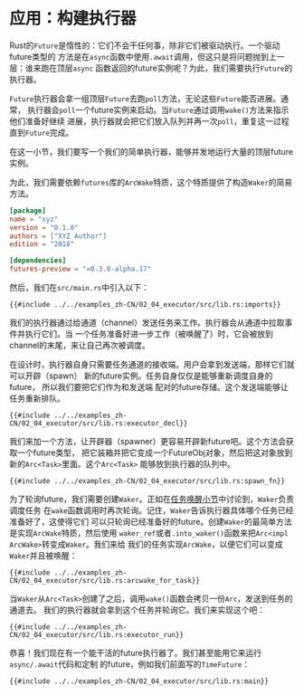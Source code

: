 # 应用：构建执行器

Rust的`Future`是惰性的：它们不会干任何事，除非它们被驱动执行。一个驱动future类型的
方法是在`async`函数中使用`.await`调用，但这只是将问题抛到上一层：谁来跑在顶层`async`
函数返回的future实例呢？为此，我们需要执行`Future`的执行器。

`Future`执行器会拿一组顶层`Future`去跑`poll`方法，无论这些`Future`能否进展。通常，
执行器会`poll`一个future实例来启动。当`Future`通过调用`wake()`方法来指示他们准备好继续
进展，执行器就会把它们放入队列并再一次`poll`，重复这一过程直到`Future`完成。

在这一小节，我们要写一个我们的简单执行器，能够并发地运行大量的顶层future实例。

为此，我们需要依赖`futures`库的`ArcWake`特质，这个特质提供了构造`Waker`的简易方法。

```toml
[package]
name = "xyz"
version = "0.1.0"
authors = ["XYZ Author"]
edition = "2018"

[dependencies]
futures-preview = "=0.3.0-alpha.17"
```

然后，我们在`src/main.rs`中引入以下：

```rust,no_run
{{#include ../../examples_zh-CN/02_04_executor/src/lib.rs:imports}}
```

我们的执行器通过给通道（channel）发送任务来工作。执行器会从通道中拉取事件并执行它们。当
一个任务准备好进一步工作（被唤醒了）时，它会被放到channel的末尾，来让自己再次被调度。

在设计时，执行器自身只需要任务通道的接收端。用户会拿到发送端，那样它们就可以开辟（spawn）
新的future实例。任务自身仅仅是能够重新调度自身的future， 所以我们要把它们作为和发送端
配对的future存储。这个发送端能够让任务重新排队。

```rust,no_run
{{#include ../../examples_zh-CN/02_04_executor/src/lib.rs:executor_decl}}
```

我们来加一个方法，让开辟器（spawner）更容易开辟新future吧。这个方法会获取一个future类型，
把它装箱并把它变成一个FutureObj对象，然后把这对象放到新的`Arc<Task>`里面。这个`Arc<Task>`
能够放到执行器的队列中。

```rust,no_run
{{#include ../../examples_zh-CN/02_04_executor/src/lib.rs:spawn_fn}}
```

为了轮询future，我们需要创建`Waker`。正如在[任务唤醒小节]中讨论到，`Waker`负责调度任务
在`wake`函数调用时再次轮询。记住，`Waker`告诉执行器具体哪个任务已经准备好了，这使得它们
可以只轮询已经准备好的future。创建`Waker`的最简单方法是实现`ArcWake`特质，然后使用
`waker_ref`或者`.into_waker()`函数来把`Arc<impl ArcWake>`转变成`Waker`。我们来给
我们的任务实现`ArcWake`，以便它们可以变成`Waker`并且被唤醒：

```rust,no_run
{{#include ../../examples_zh-CN/02_04_executor/src/lib.rs:arcwake_for_task}}
```

当`Waker`从`Arc<Task>`创建了之后，调用`wake()`函数会拷贝一份`Arc`，发送到任务的通道去。
我们的执行器就会拿到这个任务并轮询它。我们来实现这个吧：

```rust,no_run
{{#include ../../examples_zh-CN/02_04_executor/src/lib.rs:executor_run}}
```

恭喜！我们现在有一个能干活的future执行器了。我们甚至能用它来运行`async/.await`代码和定制
的future，例如我们前面写的`TimeFuture`：

```rust,no_run
{{#include ../../examples_zh-CN/02_04_executor/src/lib.rs:main}}
```

[任务唤醒小节]: ./03_wakeups.md

